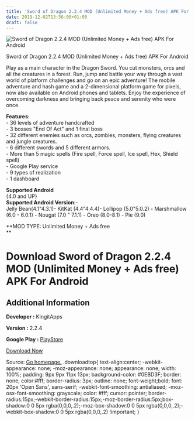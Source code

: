 ```yaml
---
title: 'Sword of Dragon 2.2.4 MOD (Unlimited Money + Ads free) APK For Android'
date: 2019-12-02T13:56:00+01:00
draft: false
---
```


![Sword of Dragon 2.2.4 MOD (Unlimited Money + Ads free) APK For Android](https://i0.wp.com/apkhome.net/wp-content/uploads/2019/12/Sword-of-Dragon-2.2.4-MOD-Unlimited-Money-Ads-free.png "Sword of Dragon 2.2.4 MOD (Unlimited Money + Ads free) APK For Android")

  

Sword of Dragon 2.2.4 MOD (Unlimited Money + Ads free) APK For Android

Play as a main character in the Dragon Sword. You cut monsters, orcs and all the creatures in a forest. Run, jump and battle your way through a vast world of platform challenges and go on an epic adventure! The mobile adventure and hash game and a 2-dimensional platform game for pixels, now also available on Android phones and tablets. Enjoy the experience of overcoming darkness and bringing back peace and serenity who were once.

**Features:**  
\- 36 levels of adventure handcrafted  
\- 3 bosses "End Of Act" and 1 final boss  
\- 32 different enemies such as orcs, zombies, monsters, flying creatures and jungle creatures.  
\- 6 different swords and 5 different armors.  
\- More than 5 magic spells (Fire spell, Force spell, Ice spell, Hex, Shield spell)  
\- Google Play service  
\- 9 types of realization  
\- 1 dashboard

**Supported Android**  
{4.0 and UP}  
**Supported Android Version**:-  
Jelly Bean(4.1"4.3.1)- KitKat (4.4"4.4.4)- Lollipop (5.0"5.0.2) - Marshmallow (6.0 - 6.0.1) - Nougat (7.0 " 7.1.1) - Oreo (8.0-8.1) - Pie (9.0)

**MOD TYPE: Unlimited Money + Ads free  
**

Download Sword of Dragon 2.2.4 MOD (Unlimited Money + Ads free) APK For Android
===============================================================================

Additional Information
----------------------

**Developer :** KingitApps

**Version :** 2.2.4

**Google Play :** [PlayStore](https://play.google.com/store/apps/details?id=com.kingitapps.swordofdragon)

  

[Download Now](https://store4app.co/post/sword-of-dragon-2-2-4-mod-unlimited-money-ads-free-apk-for-android_1575214375)

  
Source: [Go homepage.](https://store4app.co/post/sword-of-dragon-2-2-4-mod-unlimited-money-ads-free-apk-for-android_1575214375) .downloadtop{ text-align:center; -webkit-appearance: none; -moz-appearance: none; appearance: none; width: 100%; padding: 9px 9px 11px 13px; background-color: #0EBD3F; border: none; color:#fff; border-radius: 3px; outline: none; font-weight;bold; font: 20px 'Open Sans', sans-serif; -webkit-font-smoothing: antialiased; -moz-osx-font-smoothing: grayscale; color: #fff; cursor: pointer; border-radius:15px;-webkit-border-radius:15px;-moz-border-radius:5px;box-shadow:0 0 5px rgba(0,0,0,.2);-moz-box-shadow:0 0 5px rgba(0,0,0,.2);-webkit-box-shadow:0 0 5px rgba(0,0,0,.2) !important; }
